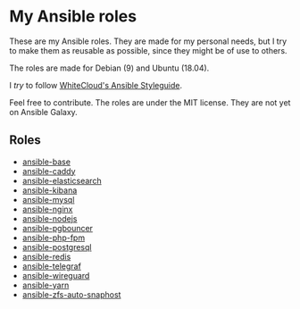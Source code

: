 # My Ansible roles

These are my Ansible roles. They are made for my personal needs, but I try to make them as reusable as possible, since they might be of use to others.

The roles are made for Debian (9) and Ubuntu (18.04).

I *try* to follow [WhiteCloud's Ansible Styleguide](https://github.com/whitecloud/ansible-styleguide).

Feel free to contribute. The roles are under the MIT license. They are not yet on Ansible Galaxy.

## Roles

- [ansible-base](https://github.com/angristan/ansible-base)
- [ansible-caddy](https://github.com/angristan/ansible-caddy)
- [ansible-elasticsearch](https://github.com/angristan/ansible-elasticsearch)
- [ansible-kibana](https://github.com/angristan/ansible-kibana)
- [ansible-mysql](https://github.com/angristan/ansible-mysql)
- [ansible-nginx](https://github.com/angristan/ansible-nginx)
- [ansible-nodejs](https://github.com/angristan/ansible-)
- [ansible-pgbouncer](https://github.com/angristan/ansible-pgbouncer)
- [ansible-php-fpm](https://github.com/angristan/ansible-php-fpm)
- [ansible-postgresql](https://github.com/angristan/ansible-postgresql)
- [ansible-redis](https://github.com/angristan/ansible-redis)
- [ansible-telegraf](https://github.com/angristan/ansible-telegraf)
- [ansible-wireguard](https://github.com/angristan/ansible-wireguard)
- [ansible-yarn](https://github.com/angristan/ansible-yarn)
- [ansible-zfs-auto-snaphost](https://github.com/angristan/ansible-zfs-auto-snaphost)
